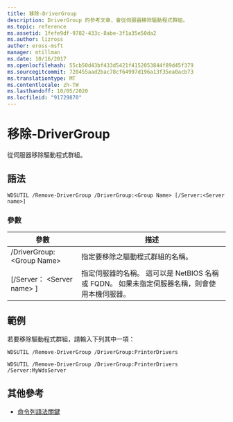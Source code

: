 ```yaml
---
title: 移除-DriverGroup
description: DriverGroup 的參考文章，會從伺服器移除驅動程式群組。
ms.topic: reference
ms.assetid: 1fefe9df-9782-433c-8abe-3f1a35e50da2
ms.author: lizross
author: eross-msft
manager: mtillman
ms.date: 10/16/2017
ms.openlocfilehash: 55cb50d43bf433d5421f4152053844f89d45f379
ms.sourcegitcommit: 720455aad2bac78cf64997d196a13f35ea0acb73
ms.translationtype: MT
ms.contentlocale: zh-TW
ms.lasthandoff: 10/05/2020
ms.locfileid: "91729870"
---
```

# <a name="remove-drivergroup"></a>移除-DriverGroup

從伺服器移除驅動程式群組。

## <a name="syntax"></a>語法

```
WDSUTIL /Remove-DriverGroup /DriverGroup:<Group Name> [/Server:<Server name>]
```

### <a name="parameters"></a>參數

|參數|描述|
|---------|-----------|
|/DriverGroup:\<Group Name>|指定要移除之驅動程式群組的名稱。|
|[/Server： \<Server name> ]|指定伺服器的名稱。 這可以是 NetBIOS 名稱或 FQDN。 如果未指定伺服器名稱，則會使用本機伺服器。|

## <a name="examples"></a>範例

若要移除驅動程式群組，請輸入下列其中一項：
```
WDSUTIL /Remove-DriverGroup /DriverGroup:PrinterDrivers
```
```
WDSUTIL /Remove-DriverGroup /DriverGroup:PrinterDrivers /Server:MyWdsServer
```

## <a name="additional-references"></a>其他參考

- [命令列語法關鍵](command-line-syntax-key.md)